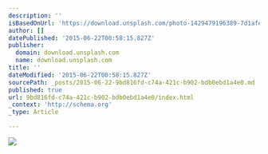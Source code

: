 ```yaml
---
description: ''
isBasedOnUrl: 'https://download.unsplash.com/photo-1429479196389-7d1afeaa2d21'
author: []
datePublished: '2015-06-22T00:58:15.827Z'
publisher:
  domain: download.unsplash.com
  name: download.unsplash.com
title: ''
dateModified: '2015-06-22T00:58:15.827Z'
sourcePath: _posts/2015-06-22-9bd816fd-c74a-421c-b902-bdb0ebd1a4e0.md
published: true
url: 9bd816fd-c74a-421c-b902-bdb0ebd1a4e0/index.html
_context: 'http://schema.org'
_type: Article

---
```

![](https://download.unsplash.com/photo-1429479196389-7d1afeaa2d21)